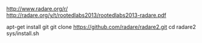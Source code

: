 http://www.radare.org/r/
http://radare.org/y/t/rootedlabs2013/rootedlabs2013-radare.pdf

apt-get install git
git clone https://github.com/radare/radare2.git
cd radare2
sys/install.sh


